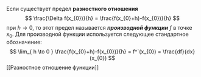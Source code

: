 Если существует предел __разностного отношения__ $$
\frac{\Delta f(x_{0})}{h} = \frac{f(x_{0}+h)-f(x_{0})}{h}
$$при $h\to{0}$, то этот предел называется ___производной функции___ $f$ в точке $x_{0}$. 
Для производной функции используется следующее стандартное обозначение: $$
\lim_{ h \to 0 } \frac{f(x_{0}+h)-f(x_{0})}{h} = f^`(x_{0}) = \frac{df}{dx}(x_{0})
$$
[[Разностное отношение функции]]
